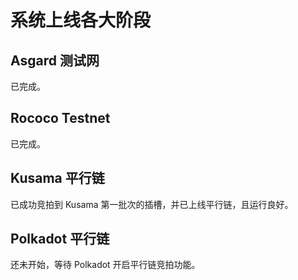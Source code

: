 # 系统上线各大阶段

## Asgard 测试网

已完成。

## Rococo Testnet

已完成。

## Kusama 平行链

已成功竞拍到 Kusama 第一批次的插槽，并已上线平行链，且运行良好。

## Polkadot 平行链

还未开始，等待 Polkadot 开启平行链竞拍功能。





